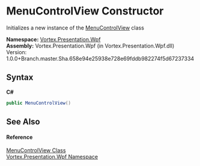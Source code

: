 # MenuControlView Constructor 
 

Initializes a new instance of the <a href="T_Vortex_Presentation_Wpf_MenuControlView.md">MenuControlView</a> class

**Namespace:**&nbsp;<a href="N_Vortex_Presentation_Wpf.md">Vortex.Presentation.Wpf</a><br />**Assembly:**&nbsp;Vortex.Presentation.Wpf (in Vortex.Presentation.Wpf.dll) Version: 1.0.0+Branch.master.Sha.658e94e25938e728e69fddb982274f5d67237334

## Syntax

**C#**<br />
``` C#
public MenuControlView()
```


## See Also


#### Reference
<a href="T_Vortex_Presentation_Wpf_MenuControlView.md">MenuControlView Class</a><br /><a href="N_Vortex_Presentation_Wpf.md">Vortex.Presentation.Wpf Namespace</a><br />